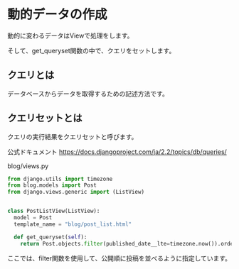 # 動的データの作成

動的に変わるデータはViewで処理をします。

そして、get_queryset関数の中で、クエリをセットします。

## クエリとは

データベースからデータを取得するための記述方法です。

## クエリセットとは

クエリの実行結果をクエリセットと呼びます。

公式ドキュメント
https://docs.djangoproject.com/ja/2.2/topics/db/queries/

blog/views.py
```python
from django.utils import timezone
from blog.models import Post
from django.views.generic import (ListView)


class PostListView(ListView):
  model = Post
  template_name = "blog/post_list.html"

  def get_queryset(self):
    return Post.objects.filter(published_date__lte=timezone.now()).order_by('-published_date')
```

ここでは、filter関数を使用して、公開順に投稿を並べるように指定しています。
